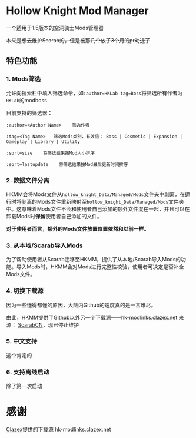 
# **H**ollow **K**night **M**od **M**anager

一个适用于1.5版本的空洞骑士Mods管理器

~~本来是想去维护Scarab的，但是被那几个放了3个月的pr劝退了~~

## 特色功能

### 1. Mods筛选

允许向搜索栏中填入筛选命令，如`:author=HKLab tag=Boss`将筛选所有作者为`HKLab`的modboss

目前支持的筛选器：

```
:author=<Author Name>    筛选作者

:tag=<Tag Name>   筛选Mods类别，有效值： Boss | Cosmetic | Expansion | Gameplay | Library | Utility

:sort=size    将筛选结果按Mod大小排序

:sort=lastupdate    将筛选结果按Mod最后更新时间排序

```

### 2. 数据文件分离

HKMM会将Mods文件从`hollow_knight_Data/Managed/Mods`文件夹中剥离，在运行时将剥离的Mods文件重新映射至`hollow_knight_Data/Managed/Mods`文件夹中。这意味着Mods文件不会和使用者自己添加的额外文件混在一起，并且可以在卸载Mods时**保留**使用者自己添加的文件。

**对于使用者而言，额外的Mods文件放置位置依然和以前一样。**

### 3. 从本地/Scarab导入Mods

为了帮助使用者从Scarab迁移至HKMM，提供了从本地/Scarab导入Mods的功能。导入Mods时，HKMM会对Mods进行完整性校验，使用者可决定是否补全Mods文件。

### 4. 切换下载源

因为一些懂得都懂的原因，大陆内Github的速度真的是一言难尽。

由此，HKMM提供了Github以外另一个下载源——hk-modlinks.clazex.net
来源： [ScarabCN](https://github.com/Clazex/ScarabCN)，现已停止维护

### 5. 中文支持

这个肯定的

### 6. 支持离线启动

除了第一次启动

# 感谢

[Clazex](https://github.com/Clazex)提供的下载源 hk-modlinks.clazex.net
